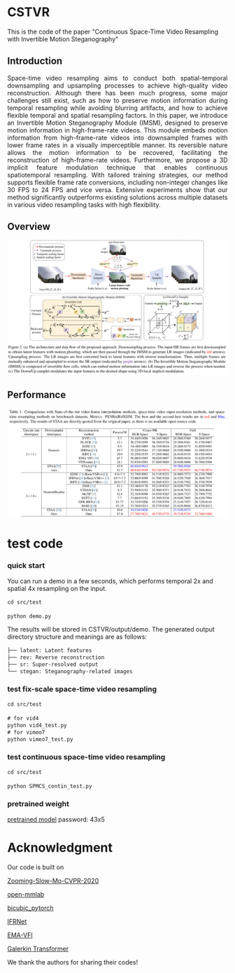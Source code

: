 # CSTVR 
This is the code of the paper "Continuous Space-Time Video Resampling with Invertible Motion Steganography"

## Introduction

<div style="text-align: justify; word-break: keep-all; hyphens: none;">
Space-time video resampling aims to conduct both spatial-temporal downsampling and upsampling processes to achieve high-quality video reconstruction. Although there has been much progress, some major challenges still exist, such as how to preserve motion information during temporal resampling while avoiding blurring artifacts, and how to achieve flexible temporal and spatial resampling factors.  In this paper, we introduce an Invertible Motion Steganography Module (IMSM), designed to preserve motion information in high-frame-rate videos. This module embeds motion information from high-frame-rate videos into downsampled frames with lower frame rates in a visually imperceptible manner. Its reversible nature allows the motion information to be recovered, facilitating the reconstruction of high-frame-rate videos. Furthermore, we propose a 3D implicit feature modulation technique that enables continuous spatiotemporal resampling. With tailored training strategies, our method supports flexible frame rate conversions, including non-integer changes like 30 FPS to 24 FPS and vice versa.  Extensive experiments show that our method significantly outperforms existing solutions across multiple datasets in various video resampling tasks with high flexibility. 

</div>
 
## Overview
<div align="center">
  <img src="pic/overview.png" alt="Description of the image" width="800"/>
</div>

## Performance
<div align="center">
  <img src="pic/performance.png" alt="Description of the image" width="800"/>
</div>

# test code

### quick start

You can run a demo in a few seconds, which performs temporal 2x and spatial 4x resampling on the input. 
```
cd src/test

python demo.py
```
The results will be stored in CSTVR/output/demo.
The generated output directory structure and meanings are as follows:
```
├── latent: Latent features  
├── rev: Reverse reconstruction  
├── sr: Super-resolved output  
└── stegan: Steganography-related images  
```


### test fix-scale space-time video resampling
```
cd src/test

# for vid4
python vid4_test.py 
# for vimeo7
python vimeo7_test.py
```

### test continuous space-time video resampling
```
cd src/test

python SPMCS_contin_test.py
```

### pretrained weight

[pretrained model]( https://pan.baidu.com/s/16L1WyclbxvkRSIJDImIjWQ?pwd=43x5)
password: 43x5 



# Acknowledgment
Our code is built on

 [Zooming-Slow-Mo-CVPR-2020](https://github.com/Mukosame/Zooming-Slow-Mo-CVPR-2020)

 [open-mmlab](https://github.com/open-mmlab)

 [bicubic_pytorch](https://github.com/sanghyun-son/bicubic_pytorch)

 [IFRNet](https://github.com/ltkong218/IFRNet)

 [EMA-VFI](https://github.com/MCG-NJU/EMA-VFI)
 
 [Galerkin Transformer](https://github.com/scaomath/galerkin-transformer)
 
 We thank the authors for sharing their codes!
